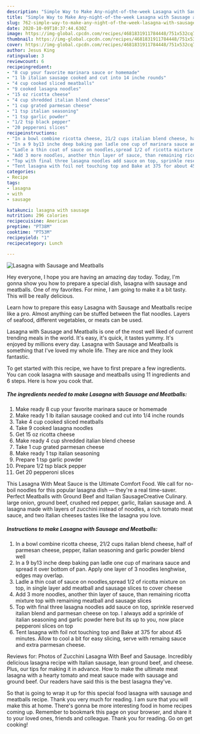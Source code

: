```yaml
---
description: "Simple Way to Make Any-night-of-the-week Lasagna with Sausage and Meatballs"
title: "Simple Way to Make Any-night-of-the-week Lasagna with Sausage and Meatballs"
slug: 762-simple-way-to-make-any-night-of-the-week-lasagna-with-sausage-and-meatballs
date: 2020-10-09T10:37:44.630Z
image: https://img-global.cpcdn.com/recipes/4681831911784448/751x532cq70/lasagna-with-sausage-and-meatballs-recipe-main-photo.jpg
thumbnail: https://img-global.cpcdn.com/recipes/4681831911784448/751x532cq70/lasagna-with-sausage-and-meatballs-recipe-main-photo.jpg
cover: https://img-global.cpcdn.com/recipes/4681831911784448/751x532cq70/lasagna-with-sausage-and-meatballs-recipe-main-photo.jpg
author: Jesus King
ratingvalue: 3
reviewcount: 6
recipeingredient:
- "8 cup your favorite marinara sauce or homemade"
- "1 lb italian sausage cooked and cut into 14 inche rounds"
- "4 cup cooked sliced meatballs"
- "9 cooked lasagna noodles"
- "15 oz ricotta cheese"
- "4 cup shredded italian blend cheese"
- "1 cup grated parmesan cheese"
- "1 tsp italian seasoning"
- "1 tsp garlic powder"
- "1/2 tsp black pepper"
- "20 pepperoni slices"
recipeinstructions:
- "In a bowl combine ricotta cheese, 21/2 cups italian blend cheese, half of parmesan cheese, pepper, italian seasoning and garlic powder blend well"
- "In a 9 by13 inche deep baking pan ladle one cup of marinara sauce and spread it over bottom of pan. Apply one layer of 3 noodles lenghwise, edges may overlap."
- "Ladle a thin coat of sauce on noodles,spread 1/2 of ricotta mixture on top, in single layer add meatball and sausage slices to cover cheese"
- "Add 3 more noodles, another thin layer of sauce, than remaining ricotta mixture top with remaining meatball and sausage slices"
- "Top with final three lasagna noodles add sauce on top, sprinkle reserved italian blend and parmesan cheese on top. I always add a sprinkle of italian seasoning and garlic powder here but its up to you, now place pepperoni slices on top"
- "Tent lasagna with foil not touching top and Bake at 375 for about 45 minutes. Allow to cool a bit for easy slicing, serve with remaing sauce and extra parmesan cheese."
categories:
- Recipe
tags:
- lasagna
- with
- sausage

katakunci: lasagna with sausage 
nutrition: 296 calories
recipecuisine: American
preptime: "PT38M"
cooktime: "PT53M"
recipeyield: "1"
recipecategory: Lunch

---
```



![Lasagna with Sausage and Meatballs](https://img-global.cpcdn.com/recipes/4681831911784448/751x532cq70/lasagna-with-sausage-and-meatballs-recipe-main-photo.jpg)

Hey everyone, I hope you are having an amazing day today. Today, I'm gonna show you how to prepare a special dish, lasagna with sausage and meatballs. One of my favorites. For mine, I am going to make it a bit tasty. This will be really delicious.

Learn how to prepare this easy Lasagna with Sausage and Meatballs recipe like a pro. Almost anything can be stuffed between the flat noodles. Layers of seafood, different vegetables, or meats can be used.

Lasagna with Sausage and Meatballs is one of the most well liked of current trending meals in the world. It's easy, it's quick, it tastes yummy. It's enjoyed by millions every day. Lasagna with Sausage and Meatballs is something that I've loved my whole life. They are nice and they look fantastic.


To get started with this recipe, we have to first prepare a few ingredients. You can cook lasagna with sausage and meatballs using 11 ingredients and 6 steps. Here is how you cook that.

<!--inarticleads1-->

##### The ingredients needed to make Lasagna with Sausage and Meatballs:

1. Make ready 8 cup your favorite marinara sauce or homemade
1. Make ready 1 lb italian sausage cooked and cut into 1/4 inche rounds
1. Take 4 cup cooked sliced meatballs
1. Take 9 cooked lasagna noodles
1. Get 15 oz ricotta cheese
1. Make ready 4 cup shredded italian blend cheese
1. Take 1 cup grated parmesan cheese
1. Make ready 1 tsp italian seasoning
1. Prepare 1 tsp garlic powder
1. Prepare 1/2 tsp black pepper
1. Get 20 pepperoni slices


This Lasagna With Meat Sauce is the Ultimate Comfort Food. We call for no-boil noodles for this popular lasagna dish — they&#39;re a real time-saver. Perfect Meatballs with Ground Beef and Italian SausageCreative Culinary. large onion, ground beef, crushed red pepper, garlic, Italian sausage and. A lasagna made with layers of zucchini instead of noodles, a rich tomato meat sauce, and two Italian cheeses tastes like the lasagna you love. 

<!--inarticleads2-->

##### Instructions to make Lasagna with Sausage and Meatballs:

1. In a bowl combine ricotta cheese, 21/2 cups italian blend cheese, half of parmesan cheese, pepper, italian seasoning and garlic powder blend well
1. In a 9 by13 inche deep baking pan ladle one cup of marinara sauce and spread it over bottom of pan. Apply one layer of 3 noodles lenghwise, edges may overlap.
1. Ladle a thin coat of sauce on noodles,spread 1/2 of ricotta mixture on top, in single layer add meatball and sausage slices to cover cheese
1. Add 3 more noodles, another thin layer of sauce, than remaining ricotta mixture top with remaining meatball and sausage slices
1. Top with final three lasagna noodles add sauce on top, sprinkle reserved italian blend and parmesan cheese on top. I always add a sprinkle of italian seasoning and garlic powder here but its up to you, now place pepperoni slices on top
1. Tent lasagna with foil not touching top and Bake at 375 for about 45 minutes. Allow to cool a bit for easy slicing, serve with remaing sauce and extra parmesan cheese.


Reviews for: Photos of Zucchini Lasagna With Beef and Sausage. Incredibly delicious lasagna recipe with Italian sausage, lean ground beef, and cheese. Plus, our tips for making it in advance. How to make the ultimate meat lasagna with a hearty tomato and meat sauce made with sausage and ground beef. Our readers have said this is the best lasagna they&#39;ve. 

So that is going to wrap it up for this special food lasagna with sausage and meatballs recipe. Thank you very much for reading. I am sure that you will make this at home. There's gonna be more interesting food in home recipes coming up. Remember to bookmark this page on your browser, and share it to your loved ones, friends and colleague. Thank you for reading. Go on get cooking!

